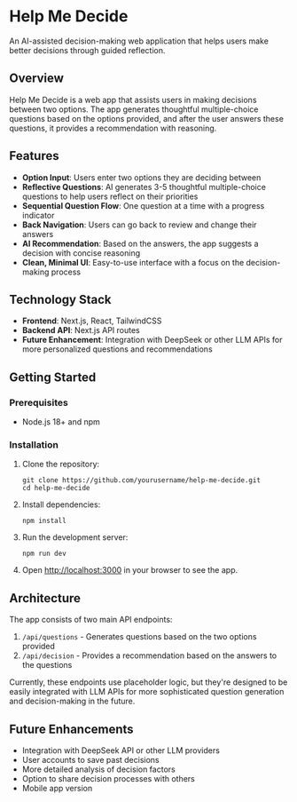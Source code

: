 # Help Me Decide

An AI-assisted decision-making web application that helps users make better decisions through guided reflection.

## Overview

Help Me Decide is a web app that assists users in making decisions between two options. The app generates thoughtful multiple-choice questions based on the options provided, and after the user answers these questions, it provides a recommendation with reasoning.

## Features

- **Option Input**: Users enter two options they are deciding between
- **Reflective Questions**: AI generates 3-5 thoughtful multiple-choice questions to help users reflect on their priorities
- **Sequential Question Flow**: One question at a time with a progress indicator
- **Back Navigation**: Users can go back to review and change their answers
- **AI Recommendation**: Based on the answers, the app suggests a decision with concise reasoning
- **Clean, Minimal UI**: Easy-to-use interface with a focus on the decision-making process

## Technology Stack

- **Frontend**: Next.js, React, TailwindCSS
- **Backend API**: Next.js API routes
- **Future Enhancement**: Integration with DeepSeek or other LLM APIs for more personalized questions and recommendations

## Getting Started

### Prerequisites

- Node.js 18+ and npm

### Installation

1. Clone the repository:
   ```
   git clone https://github.com/yourusername/help-me-decide.git
   cd help-me-decide
   ```

2. Install dependencies:
   ```
   npm install
   ```

3. Run the development server:
   ```
   npm run dev
   ```

4. Open [http://localhost:3000](http://localhost:3000) in your browser to see the app.

## Architecture

The app consists of two main API endpoints:

1. `/api/questions` - Generates questions based on the two options provided
2. `/api/decision` - Provides a recommendation based on the answers to the questions

Currently, these endpoints use placeholder logic, but they're designed to be easily integrated with LLM APIs for more sophisticated question generation and decision-making in the future.

## Future Enhancements

- Integration with DeepSeek API or other LLM providers
- User accounts to save past decisions
- More detailed analysis of decision factors
- Option to share decision processes with others
- Mobile app version
